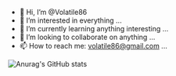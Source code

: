 - 👋 Hi, I’m @Volatile86
- 👀 I’m interested in everything ...
- 🌱 I’m currently learning anything interesting ...
- 💞️ I’m looking to collaborate on anything ...
- 📫 How to reach me: volatile86@gmail.com ...

<!---
Volatile86/Volatile86 is a ✨ special ✨ repository because its `README.md` (this file) appears on your GitHub profile.
You can click the Preview link to take a look at your changes.
--->

![Anurag's GitHub stats](https://github-readme-stats.vercel.app/api?username=Volatile86&count_private=true&theme=gradient)

